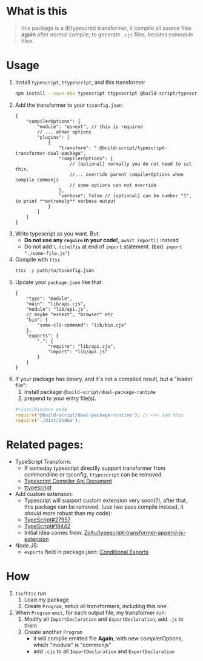 # What is this

> this package is a (**t**)typescript transformer, it compile all source files **again** after normal compile, to generate `.cjs` files, besides esmodule files.

# Usage

1. Install `typescript`, `ttypescript`, and this transformer
    ```bash
    npm install --save-dev typescript ttypescript @build-script/typescript-transformer-dual-package
    ```
1. Add the transformer to your `tsconfig.json`:
    ```jsonc
    {
    	"compilerOptions": {
    		"module": "esnext", // this is required
    		// ... other options
    		"plugins": [
    			{
    				"transform": " @build-script/typescript-transformer-dual-package",
    				"compilerOptions": {
    					// [optional] normally you do not need to set this.
    					//... override parent compilerOptions when compile commonjs
    					// some options can not override
    				},
    				"verbose": false // [optional] can be number "1", to print **extremely** verbose output
    			}
    		]
    	}
    }
    ```
1. Write typescript as you want. But:
    - **Do not use any `require` in your code!**, `await import()` instead
    - Do not add `\.(c|m)?js` at end of `import` statement. (bad: `import "./some-file.js"`)
1. Compile with `ttsc`
    ```bash
    ttsc -p path/to/tsconfig.json
    ```
1. Update your `package.json` like that:
    ```jsonc
    {
    	"type": "module",
    	"main": "lib/api.cjs",
    	"module": "lib/api.js",
    	// maybe "esnext", "browser" etc
    	"bin": {
    		"some-cli-command": "lib/bin.cjs"
    	},
    	"exports": {
    		".": {
    			"require": "lib/api.cjs",
    			"import": "lib/api.js"
    		}
    	}
    }
    ```
1. If your package has binary, and it's not a compiled result, but a "loader file":
    1. install package `@build-script/dual-package-runtime`
    1. prepend to your entry file(s).
    ```js
    #!/usr/bin/env node
    require('@build-script/dual-package-runtime'); // <<< add this
    require('./dist/index');
    ```

# Related pages:

-   TypeScript Transform:
    -   If someday typescript directlly support transformer from commandline or tsconfig, `ttypescript` can be removed.
    -   [Typescript Compiler Api Document](https://github.com/microsoft/TypeScript/wiki/Using-the-Compiler-API)
    -   [ttypescript](https://github.com/cevek/ttypescript)
-   Add custom extension:
    -   Typescript will support custom extension very soon(?), after that, this package can be removed. (use two pass compile instead, it _should_ more robust than my code):
    -   [TypeScript#27957](https://github.com/microsoft/TypeScript/issues/27957)
    -   [TypeScript#18442](https://github.com/microsoft/TypeScript/issues/18442)
    -   Initial idea comes from: [Zoltu/typescript-transformer-append-js-extension](Zoltu/typescript-transformer-append-js-extension)
-   Node.JS:
    -   `exports` field in package.json: [Conditional Exports](https://nodejs.org/api/esm.html#esm_conditional_exports)

# How

1. `tsc`/`ttsc` run
    1. Load my package
    1. Create `Program`, setup all transformers, including this one
1. When `Program` `emit`, for each output file, my transformer run:
    1. Modify all `ImportDeclaration` and `ExportDeclaration`, add `.js` to them
    1. Create another `Program`
        - it will compile emitted file **Again**, with new compilerOptions, which "module" is "commonjs"
        - add `.cjs` to all `ImportDeclaration` and `ExportDeclaration`
